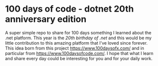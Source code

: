 # 100 days of code - dotnet 20th anniversary edition

A super simple repo to share for 100 days something I learned about the .net platform. This year is the *20th birthday of .net* and this would be my little contribution to this amazing platform that I've loved since forever.       
This idea born from this project https://www.100daysofx.com/ and in particular from https://www.100daysofcode.com/.
I hope that what I learn and share every day could be interesting for you and for your daily work.
